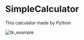 # SimpleCalculator 

<span class="iconify" data-icon="bi:calculator" data-inline="false"></span>
<script src="https://code.iconify.design/1/1.0.7/iconify.min.js"></script>
 
This calculator made by Python

![tk_example](https://user-images.githubusercontent.com/66563618/119676353-6c1be180-be5b-11eb-970e-884364edcde9.PNG)

